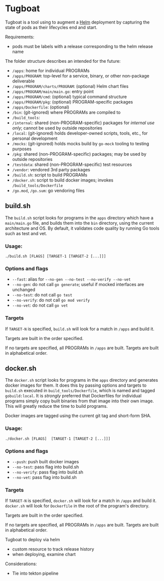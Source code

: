 # Tugboat

Tugboat is a tool using to augment a [Helm](helm.sh) deployment by capturing the state of pods as their lifecycles end and start.

Requirements:
- pods must be labels with a release corresponding to the helm release name



The folder structure describes an intended for the future:
* `/apps`: home for individual PROGRAMs
* `/apps/PROGRAM`: top-level for a service, binary, or other non-package deliverable
* `/apps/PROGRAM/charts/PROGRAM`: (optional) Helm chart files
* `/apps/PROGRAM/main/main.go`: entry point
* `/apps/PROGRAM/cmd`: (optional) typical command structure
* `/apps/PROGRAM/pkg`: (optional) PROGRAM-specific packages
* `/apps/Dockerfile`: (optional) 
* `/bin`: (git-ignored) where PROGRAMs are compiled to
* `/build_tools`: 
* `/internal`: shared (non-PROGRAM-specific) packages for _internal use only_; cannot be used by outside repositories
* `/local`: (git-ignored) holds developer-owned scripts, tools, etc., for personal development
* `/mocks`: (git-ignored) holds mocks build by `go-mock` tooling to testing purposes
* `/pkg`: shared (non-PROGRAM-specific) packages; may be used by outside repositories
* `/testdata`: shared (non-PROGRAM-specific) test resources
* `/vendor`: vendored 3rd party packages
* `/build.sh`: script to build PROGRAMs
* `/docker.sh`: script to build docker images; invokes `/build_tools/Dockerfile`
* `/go.mod`, `/go.sum`: go vendoring files

## build.sh
The `build.sh` script looks for programs in the `apps` directory which have a `main/main.go` file, and builds them into the `bin` directory, using the current architecture and OS.  By default, it validates code quality by running Go tools such as test and vet.

### Usage:
```
./build.sh [FLAGS] [TARGET-1 [TARGET-2 [...]]]
```

### Options and flags
* `--fast`: alias for `--no-gen --no-test --no-verify --no-vet`
* `--no-gen`: do not call `go generate`; useful if mocked interfaces are unchanged
* `--no-test`: do not call `go test`
* `--no-verify`: do not call `go mod verify`
* `--no-vet`: do not call `go vet`

### Targets
If `TARGET-N` is specified, `build.sh` will look for a match in `/apps` and build it.

Targets are built in the order specified.

If no targets are specified, all PROGRAMs in `/apps` are built.  Targets are built in alphabetical order.

## docker.sh
The `docker.sh` script looks for programs in the `apps` directory and generates docker images for them.  It does this by passing options and targets to `build.sh` executed in `build_tools/Dockerfile`, which is named and tagged `gobuild:local`.  It is _strongly_ preferred that Dockerfiles for individual programs simply copy built binaries from that image into their own image.  This will greatly reduce the time to build programs.

Docker images are tagged using the current git tag and short-form SHA.

### Usage:
```
./docker.sh [FLAGS]  [TARGET-1 [TARGET-2 [...]]]
```

### Options and flags
* `--push`: push built docker images
* `--no-test`: pass flag into build.sh
* `--no-verify`: pass flag into build.sh
* `--no-vet`: pass flag into build.sh

### Targets
If `TARGET-N` is specified, `docker.sh` will look for a match in `/apps` and build it.  `docker.sh` will look for `Dockerfile` in the root of the program's directory.

Targets are built in the order specified.

If no targets are specified, all PROGRAMs in `/apps` are built.  Targets are built in alphabetical order.







Tugboat to deploy via helm
- custom resource to track release history
- when deploying, examine chart


Considerations:
- Tie into tekton pipeline
